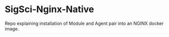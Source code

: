 # SigSci-Nginx-Native
Repo explaining installation of Module and Agent pair into an NGINX docker image. 
